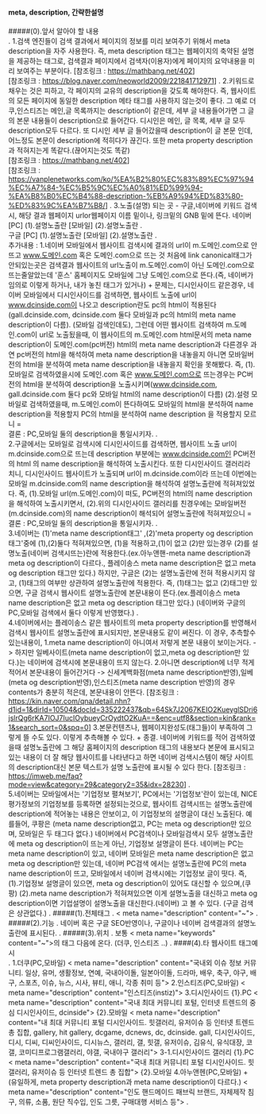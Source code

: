 #### meta, description, 간략한설명

#####(0).앞서 알아야 할 내용  
.
    1.검색 엔진들이 검색 결과에서 페이지의 정보를 미리 보여주기 위해서 meta description을 자주 사용한다.
        즉, meta description 태그는 웹페이지의 축약된 설명을 제공하는 태그로, 검색결과 페이지에서 검색자(이용자)에게
        페이지의 요약내용을 미리 보여주는 부분이다.
        [참조링크 : <https://mathbang.net/402>]   
        [참조링크 : <https://blog.naver.com/neoworld2009/221841712971>]
.
    2.키워드로 채우는 것은 피하고, 각 페이지의 교유의 description을 갖도록 해야한다. 즉, 웹사이트의 모든
        페이지에 동일한 description 메타 태그를 사용하지 않는것이 좋다. 그 예로 더쿠,인스티즈는 메인,글 목록까지는 description이 같은데, 세부 글 내용들어가면 
        그 글의 본문 내용들이 description으로 들어간다. 디시인은 메인, 글 목록, 세부 글 모두 description모두 다르다. 또 디시인 세부 글 들어갔을때 description이 글 본문 인데,
        어느정도 본문이 description에 적히다가 끊긴다. 또한 meta property description과 적혀지는게 똑같다.(끊어지는것도 똑같)         
        [참조링크 : <https://mathbang.net/402>]   
        [참조링크 : <https://vanplenetworks.com/ko/%EA%B2%80%EC%83%89%EC%97%94%EC%A7%84-%EC%B5%9C%EC%A0%81%ED%99%94-%EA%B8%B0%EC%B4%88-description-%EB%A9%94%ED%83%80-%ED%83%9C%EA%B7%B8/>]
.
    3.노출(설명) 되는 곳 - 구글,네이버에 키워드 검색시, 해당 결과 웹페이지 urlor웹페이지 이름 밑이나, 링크밑의 GNB 밑에 뜬다. 
        네이버
            [PC]
                (1).설명노출란
            [모바일]
                (2).설명노출란
.                
        구글
            [PC]
                (1).설명노출란
            [모바일]
                (2).설명노출란
.                
        추가내용 :
            1.네이버 모바일에서 웹사이트 검색시에 결과의 url이 m.도메인.com으로 안뜨고 www.도메인.com 혹은 도메인.com으로 뜨는 것
                처음에 link canonical태그가 안되있는곳은 검색결과 웹사이트의 url노출이 m.도메인.com이 아닌 도메인.com으로 뜨는줄알았는데
                '훈스' 홈페이지도 모바일에 그냥 도메인.com으로 뜬다.(즉, 네이버가 임의로 이렇게 하거나, 내가 놓친 태그가 있거나)
                +
                문제는, 디시인사이드 같은경우, 네이버 모바일에서 디시인사이드를 검색하면, 웹사이트 노출에 url이 www.dcinside.com이 나오고
                description란도 pc의 html이 적용된다(gall.dcinside.com, dcinside.com 둘다 모바일과 pc의 html의 meta name description이 다름).
                (모바일 검색인데도), 그런데 어떤 웹사이트 검색하여 m.도메인.com이 url로 노출됬을때, 이 웹사이트의 
                m.도메인.com html문서의 meta name description이 도메인.com(pc버전) html의 meta name description과 다른경우 과연 pc버전의 html을
                해석하여 meta name description을 내놓을지 아니면 모바일버전의 html을 분석하여 meta name description을 내놓을지 확인을 못해봤다.
                즉,
                (1).모바일로 검색하였을시에 도메인.com 혹은 www.도메인.com으로 뜨는경우는 PC버전의 html을 분석하여 description을 노출시키며(www.dcinside.com,
                    gall.dcinside.com 둘다 pc와 모바일 html의 name description이 다름)
                (2).설령 모바일로 검색하였을때, m.도메인.com이 뜬다하여도 모바일의 html을 분석하여 name description을 적용할지 PC의 html을 분석하여 name description
                    을 적용할지 모르니
                =    
                결론 : PC,모바일 둘의 description을 통일시키자.
.                 
            2.구글에서는 모바일로 검색시에 디시인사이드를 검색하면, 웹사이트 노출 url이 m.dcinside.com으로 뜨는데 description 부분에는 www.dcinside.com인 PC버전의 html
                의 name description을 해석하여 노출시킨다. 또한 디시인사이드 갤러리라 치니, 디시인사이드 웹사이트가 노출되며 url이 m.dcinside.com이라 뜨는데 이번에는 모바일
                m.dcinside.com의 name description을 해석하여 설명노출란에 적혀져있었다.
                즉,
                (1).모바일 url(m.도메인.com)이 떠도, PC버전의 html의 name description을 해석하여 노출시키면서, 
                (2).위의 디시인사이드 갤러리를 친경우에는 모바일버전(m.dcinside.com)의 name description이 해석되어 설명노출란에 적혀져있으니
                =
                결론 : PC,모바일 둘의 description을 통일시키자.
.                
            3.네이버는 (1)'meta name description태그' ,(2)'meta property og description태그'중에 (1),(2)둘다 적혀져있으면, (1)을 적용하고,(1)이 없고
                (2)만 있는경우 (2)를 설명노출(네이버 검색시뜨는)란에 적용한다.(ex.아누앤핸-meta name description과 meta og description이 다르다., 플레이송스
                meta name description은 없고 meta og description 태그만 있다.) 하지만, 구글은 (2)는 설명노출란에 전혀 적용시키지 않고, (1)태그의 여부만 상관하여 설명노출란에 적용한다.
                즉, (1)태그는 없고 (2)태그만 있으면, 구글 검색시 웹사이트 설명노출란에 본문내용이 뜬다.(ex.플레이송스 meta name description은 없고 meta og description 태그만 있다.)
                (네이버와 구글의 PC,모바일 검색에서 둘다 이렇게 반영했다.)
.                
            4.네이버에서는 플레이송스 같은 웹사이트의 meta property description를 반영해서 검색시 웹사이트 설명노출란에 표시되지만, 본문내용도 같이 써진다. 
                이 경우, 추측할수있는내용이,
                1.meta name description이 아니여서 저렇게 본문 내용이 보이는거다.
                    -> 하지만 일베사이트(meta name description이 없고,meta og description만 있다.)는 네이버에 검색시에 본문내용이 뜨지 않는다.
                2.아니면 description에 너무 적게 적어서 본문내용이 들어간거다 
                    -> 신세계백화점(meta name description반영),일베(meta og description반영),인스티즈(meta name description 반영)의 경우 contents가 충분히 적은데, 본문내용이 안뜬다.
                    [참조링크 : <https://kin.naver.com/qna/detail.nhn?d1id=1&dirId=10504&docId=335222437&qb=64Sk7J2067KEIO2KueyglSDri6jslrQg6rKA7IOJ7IucIOybueyCrOydtO2KuA==&enc=utf8&section=kin&rank=1&search_sort=0&spq=0>]
                3.본문컨텐츠나, 웹페이지완성도(태그들)이 부족하여 그렇게 뜰 수도 있다.
                이렇게 추측해볼 수 있다.
                +
                종결.
                네이버에 키워드를 적어 검색하였을때 설명노출란에 그 해당 홈페이지의 description 태그의 내용보다 본문에 표시되고
                있는 내용이 더 잘 해당 웹사이트를 나타낸다고 하면 네이버 검색시스템이 해당 사이트의 description대신 본문 텍스트가 설명 노출란에 표시될 수 있다 한다.
                [참조링크 : <https://imweb.me/faq?mode=view&category=29&category2=35&idx=28230>]
.                
            5.네이버는 모바일에서는 '기업정보 펼쳐보기', PC에서는 '기업정보'란이 있는데, NICE평가정보의 기업정보를 등록하면 설정되는것으로, 
                웹사이트 검색시뜨는 설명노출란에 description에 적어놓는 내용은 안보이고, 이 기업정보의 설명글이 대신 노출된다. 예를들어, 쿠팡은
                (meta name description없고, PC는 meta og description만 있으며, 모바일은 두 태그다 없다.) 네이버에서 PC검색이나 모바일검색시 모두 설명노출란에
                meta og description이 뜨는게 아닌, 기업정보 설명글이 뜬다. 네이버는 PC는 meta name description이 있고, 네이버 모바일은 meta name description은
                없고 meta og description만 있는데, 네이버 PC검색 에서는 설명노출란에 PC의 meta name description이 뜨고, 모바일에서 네이버 검색시에는 기업정보 글이 떳다.
                즉,
                (1).기업정보 설명글이 있으면, meta og description이 있어도 대신할 수 있으며,(쿠팡)
                (2).meta name description가 적혀져있으면 이게 설명노출을 대신하고 meta og description이면 기업설명이 설명노출을 대신한다.(네이버)
                고 볼 수 있다.
                (구글 검색은 상관없다.)
.
#####(1).전체태그
.
    < meta name="description" content="~">
.    
#####(2).기능
.
    네이버 혹은 구글 SEO반영이나, 구글이나 네이버 검색결과의 설명노출란에 표시된다.
.
#####(3).위치
.
    보통 < meta name="keywords" content="~">의 태그 다음에 온다.
    (더쿠, 인스티즈 ..)
.
####(4).타 웹사이트 태그예시    
.
    1.더쿠(PC,모바일)
        < meta name="description" content="국내외 이슈 정보 커뮤니티. 일상, 유머, 생활정보, 연예, 국내아이돌, 일본아이돌, 드라마, 배우, 축구, 야구, 배구, 스포츠, 이슈, 뉴스, 시사, 뷰티, 애니, 각종 취미 등">
    2.인스티즈(PC,모바일)
        < meta name="description" content="인스티즈(instiz)">
    3.디시인사이드
        {1}.PC
            < meta name="description" content="국내 최대 커뮤니티 포털, 인터넷 트렌드의 중심 디시인사이드, dcinside">
        {2}.모바일
            < meta name="description" content="내 최대 커뮤니티 포털 디시인사이드. 힛갤러리, 유저이슈 등 인터넷 트렌드 총 집합, gallery, hit gallery, dcgame, dcnews, dc, dcinside. gall, 디시인사이드, 디시, 디씨, 디씨인사이드, 디시뉴스, 갤러리, 갤, 힛갤, 유저이슈, 김유식, 유식대장, 코갤, 코미디프로그램갤러리, 야갤, 국내야구 갤러리">
    3-1.디시인사이드 갤러리
        {1}.PC
            < meta name="description" content="국내 최대 커뮤니티 포털 디시인사이드. 힛갤러리, 유저이슈 등 인터넷 트렌드 총 집합">
        {2}.모바일
            <meta name="description" content="">
    4.아누앤헨(PC,모바일) + (유일하게, meta property description과 meta name description이 다르다.)
        < meta name="description" content="인도 핸드메이드 패브릭 브랜드, 자체제작 침구, 의류, 소품, 원단 직수입, 인도 그릇, 구매대행 서비스 등">
.       
